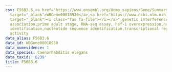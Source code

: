 ```yaml
---
csv: F56B3.6,<a href="https://www.ensembl.org/Homo_sapiens/Gene/Summary?db=core;g=WBGene00018930"
  target="_blank">WBGene00018930</a>,<a href="https://www.ncbi.nlm.nih.gov/pubmed/30894454"
  target="_blank"><i class="fas fa-file"></i></a>",genetic interference,functional
  association,prime adult stage, RNA-seq assay, hsf-1 overexpression,nucleotide sequence
  identification,nucleotide sequence identification,transcriptional regulation,up-regulates
  activity
data_alias: F56B3.6
data_id: WBGene00018930
data_numevidence: 1
data_species: Caenorhabditis elegans
data_taxid: '6239'
title: F56B3.6
---
```

